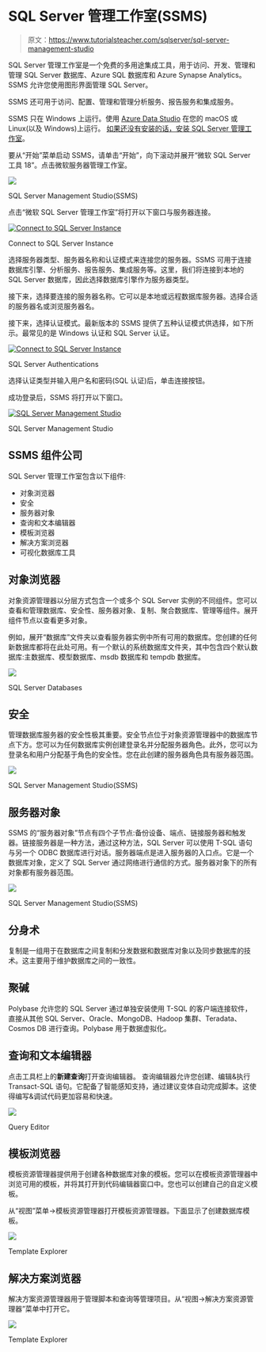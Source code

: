 # SQL Server 管理工作室(SSMS)

> 原文：<https://www.tutorialsteacher.com/sqlserver/sql-server-management-studio>

SQL Server 管理工作室是一个免费的多用途集成工具，用于访问、开发、管理和管理 SQL Server 数据库、Azure SQL 数据库和 Azure Synapse Analytics。SSMS 允许您使用图形界面管理 SQL Server。

SSMS 还可用于访问、配置、管理和管理分析服务、报告服务和集成服务。

SSMS 只在 Windows 上运行。使用 [Azure Data Studio](https://docs.microsoft.com/en-us/sql/azure-data-studio/download-azure-data-studio?view=sql-server-ver15) 在您的 macOS 或 Linux(以及 Windows)上运行。 [如果还没有安装的话，安装 SQL Server 管理工作室](/sqlserver/install-sql-server#install-ssms)。

要从“开始”菜单启动 SSMS，请单击“开始”，向下滚动并展开“微软 SQL Server 工具 18”。点击微软服务器管理工作室。

[![](img/5a9d6df2f5536e9ed3075bcc61203ee2.png)](../../Content/images/sqlserver/SSMS1.png)

SQL Server Management Studio(SSMS)



点击“微软 SQL Server 管理工作室”将打开以下窗口与服务器连接。

[![Connect to SQL Server Instance](img/5fa956ed54773ab9c9d36ff162e89102.png)](../../Content/images/sqlserver/SSMS2.png)

Connect to SQL Server Instance



选择服务器类型、服务器名称和认证模式来连接您的服务器。SSMS 可用于连接数据库引擎、分析服务、报告服务、集成服务等。这里，我们将连接到本地的 SQL Server 数据库，因此选择数据库引擎作为服务器类型。

接下来，选择要连接的服务器名称。它可以是本地或远程数据库服务器。选择合适的服务器名或<browse for="" more..="">浏览服务器名。</browse>

接下来，选择认证模式。最新版本的 SSMS 提供了五种认证模式供选择，如下所示。最常见的是 Windows 认证和 SQL Server 认证。

[![Connect to SQL Server Instance](img/eab06859c6b35f40dfdf618145a7fff2.png)](../../Content/images/sqlserver/SSMS-auth.png)

SQL Server Authentications



选择认证类型并输入用户名和密码(SQL 认证)后，单击连接按钮。

成功登录后，SSMS 将打开以下窗口。

[![SQL Server Management Studio](img/255cd41e24a8f4a91057ec2221672198.png)](../../Content/images/sqlserver/SSMS.png)

SQL Server Management Studio



## SSMS 组件公司

SQL Server 管理工作室包含以下组件:

*   对象浏览器
*   安全
*   服务器对象
*   查询和文本编辑器
*   模板浏览器
*   解决方案浏览器
*   可视化数据库工具

## 对象浏览器

对象资源管理器以分层方式包含一个或多个 SQL Server 实例的不同组件。您可以查看和管理数据库、安全性、服务器对象、复制、聚合数据库、管理等组件。展开组件节点以查看更多对象。

例如，展开“数据库”文件夹以查看服务器实例中所有可用的数据库。您创建的任何新数据库都将在此处可用。有一个默认的系统数据库文件夹，其中包含四个默认数据库:主数据库、模型数据库、msdb 数据库和 tempdb 数据库。

[![](img/da7bc89e8a02d051564b6d6bdf60cb93.png)](../../Content/images/sqlserver/SSMS3.png)

SQL Server Databases



## 安全

管理数据库服务器的安全性极其重要。安全节点位于对象资源管理器中的数据库节点下方。您可以为任何数据库实例创建登录名并分配服务器角色。此外，您可以为登录名和用户分配基于角色的安全性。您在此创建的服务器角色具有服务器范围。

[![](img/00d2640fcd445fc354367cbb22f9d11a.png)](../../Content/images/sqlserver/SSMS5.png)

SQL Server Management Studio(SSMS)



## 服务器对象

SSMS 的“服务器对象”节点有四个子节点:备份设备、端点、链接服务器和触发器。链接服务器是一种方法，通过这种方法，SQL Server 可以使用 T-SQL 语句与另一个 ODBC 数据库进行对话。服务器端点是进入服务器的入口点。它是一个数据库对象，定义了 SQL Server 通过网络进行通信的方式。服务器对象下的所有对象都有服务器范围。

[![](img/ffa7de7987bf75e618f3773ab6bfcdf9.png)](../../Content/images/sqlserver/SSMS6.png)

SQL Server Management Studio(SSMS)



## 分身术

复制是一组用于在数据库之间复制和分发数据和数据库对象以及同步数据库的技术。这主要用于维护数据库之间的一致性。

## 聚碱

Polybase 允许您的 SQL Server 通过单独安装使用 T-SQL 的客户端连接软件，直接从其他 SQL Server、Oracle、MongoDB、Hadoop 集群、Teradata、Cosmos DB 进行查询。Polybase 用于数据虚拟化。

## 查询和文本编辑器

点击工具栏上的**新建查询**打开查询编辑器。 查询编辑器允许您创建、编辑&执行 Transact-SQL 语句。它配备了智能感知支持，通过建议变体自动完成脚本。这使得编写&调试代码更加容易和快速。

[![](img/379bd5b856f0556ccbd7454bd64d9dfc.png)](../../Content/images/sqlserver/SSMS4.png)

Query Editor



## 模板浏览器

模板资源管理器提供用于创建各种数据库对象的模板。您可以在模板资源管理器中浏览可用的模板，并将其打开到代码编辑器窗口中。您也可以创建自己的自定义模板。

从“视图”菜单->模板资源管理器打开模板资源管理器。下面显示了创建数据库模板。

[![](img/573613fbf2ed51ed8e2a83809e08ad6e.png)](../../Content/images/sqlserver/SSMS10.png)

Template Explorer



## 解决方案浏览器

解决方案资源管理器用于管理脚本和查询等管理项目。从“视图->解决方案资源管理器”菜单中打开它。

[![](img/66accc156f6701c19ae76adf7fb4c178.png)](../../Content/images/sqlserver/ssms11.png)

Template Explorer

